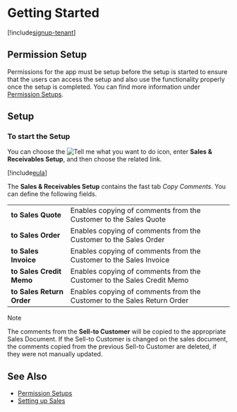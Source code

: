 # Getting Started

[!include[signup-tenant](../includes/signup-tenant.md)]

## Permission Setup

Permissions for the app must be setup before the setup is started to ensure that the users can access the setup and also use the functionality properly once the setup is completed. You can find more information under [Permission Setups](../permission-setups.md).

## Setup

### To start the Setup

You can choose the ![Tell me what you want to do](/images/magnifying-glass.gif) icon, enter **Sales & Receivables Setup**, and then choose the related link.

[!include[eula](../../includes/eula-page.md)]

The **Sales & Receivables Setup** contains the fast tab *Copy Comments*. You can define the following fields.

|                           | |
|---------------------------|-|
| **to Sales Quote**        | Enables copying of comments from the Customer to the Sales Quote |
| **to Sales Order**        | Enables copying of comments from the Customer to the Sales Order |
| **to Sales Invoice**      | Enables copying of comments from the Customer to the Sales Invoice |
| **to Sales Credit Memo**  | Enables copying of comments from the Customer to the Sales Credit Memo |
| **to Sales Return Order** | Enables copying of comments from the Customer to the Sales Return Order |

> [!NOTE]
> The comments from the **Sell-to Customer** will be copied to the appropriate Sales Document. If the Sell-to Customer is changed on the sales document, the comments copied from the previous Sell-to Customer are deleted, if they were not manually updated.

## See Also

- [Permission Setups](../permission-setups.md)
- [Setting up Sales](https://learn.microsoft.com/en-US/dynamics365/business-central/sales-setup-sales)